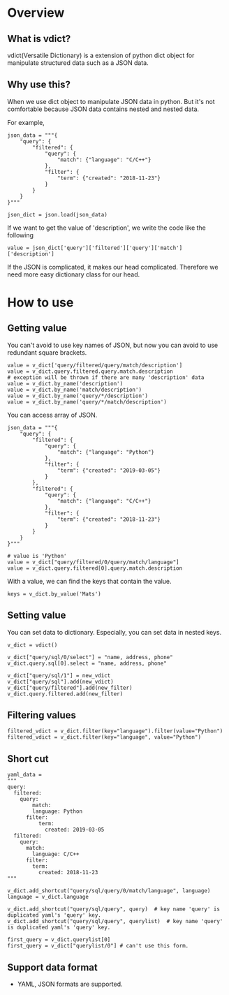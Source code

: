 # Overview
## What is vdict?
vdict(Versatile Dictionary) is a extension of python dict object for manipulate structured data such as a JSON data.

## Why use this?

When we use dict object to manipulate JSON data in python. But it's not comfortable because JSON data contains nested and nested data.

For example,

    json_data = """{
        "query": {
            "filtered": {
                "query": {
                    "match": {"language": "C/C++"}
                },
                "filter": {
                    "term": {"created": "2018-11-23"}
                }
            }
        }
    }"""
    
    json_dict = json.load(json_data)

If we want to get the value of 'description', we write the code like the following

    value = json_dict['query']['filtered']['query']['match']['description']

If the JSON is complicated, it makes our head complicated. Therefore we need more easy dictionary class for our head.

# How to use

## Getting value

You can't avoid to use key names of JSON, but now you can avoid to use redundant square brackets.

    value = v_dict['query/filtered/query/match/description']
    value = v_dict.query.filtered.query.match.description
    # exception will be thrown if there are many 'description' data
    value = v_dict.by_name('description') 
    value = v_dict.by_name('match/description')
    value = v_dict.by_name('query/*/description')
    value = v_dict.by_name('query/*/match/description')

You can access array of JSON.

    json_data = """{
        "query": {
            "filtered": {
                "query": {
                    "match": {"language": "Python"}
                },
                "filter": {
                    "term": {"created": "2019-03-05"}
                }
            },
            "filtered": {
                "query": {
                    "match": {"language": "C/C++"}
                },
                "filter": {
                    "term": {"created": "2018-11-23"}
                }
            }
        }
    }"""
    
    # value is 'Python'
    value = v_dict["query/filtered/0/query/match/language"]
    value = v_dict.query.filtered[0].query.match.description
    

With a value, we can find the keys that contain the value.

    keys = v_dict.by_value('Mats')

## Setting value

You can set data to dictionary. Especially, you can set data in nested keys.

    v_dict = vdict()
    
    v_dict["query/sql/0/select"] = "name, address, phone"
    v_dict.query.sql[0].select = "name, address, phone"
    
    v_dict["query/sql/1"] = new_vdict
    v_dict["query/sql"].add(new_vdict)
    v_dict["query/filtered"].add(new_filter)
    v_dict.query.filtered.add(new_filter)

## Filtering values

    filtered_vdict = v_dict.filter(key="language").filter(value="Python")
    filtered_vdict = v_dict.filter(key="language", value="Python")

## Short cut

    yaml_data =
    """
    query: 
      filtered: 
        query: 
    	    match: 
            language: Python
          filter: 
              term: 
                created: 2019-03-05
      filtered: 
        query: 
          match: 
            language: C/C++
          filter: 
            term: 
              created: 2018-11-23
    """
    
    v_dict.add_shortcut("query/sql/query/0/match/language", language)
    language = v_dict.language
    
    v_dict.add_shortcut("query/sql/query", query)  # key name 'query' is duplicated yaml's 'query' key.
    v_dict.add_shortcut("query/sql/query", querylist)  # key name 'query' is duplicated yaml's 'query' key.
    
    first_query = v_dict.querylist[0]
    first_query = v_dict["querylist/0"] # can't use this form.

## Support data format
- YAML, JSON formats are supported.

